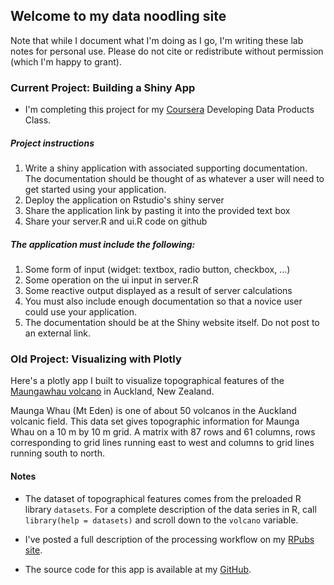 ## Welcome to my data noodling site

Note that while I document what I'm doing as I go, I'm writing these lab notes for personal use. Please do not cite or redistribute without permission (which I'm happy to grant).

### Current Project: Building a Shiny App

* I'm completing this project for my [Coursera](www.coursera.org) Developing Data Products Class.

##### Project instructions

1. Write a shiny application with associated supporting documentation. The documentation should be thought of as whatever a user will need to get started using your application.
2. Deploy the application on Rstudio's shiny server
3. Share the application link by pasting it into the provided text box
4. Share your server.R and ui.R code on github

##### The application must include the following:

1. Some form of input (widget: textbox, radio button, checkbox, ...)
2. Some operation on the ui input in server.R
3. Some reactive output displayed as a result of server calculations
4. You must also include enough documentation so that a novice user could use your application.
5. The documentation should be at the Shiny website itself. Do not post to an external link.

### Old Project: Visualizing with Plotly

Here's a plotly app I built to visualize topographical features of the [Maungawhau volcano](http://geomorphometry.org/content/volcano-maungawhau) in Auckland, New Zealand.

Maunga Whau (Mt Eden) is one of about 50 volcanos in the Auckland volcanic field. This data set gives topographic information for Maunga Whau on a 10 m by 10 m grid. A matrix with 87 rows and 61 columns, rows corresponding to grid lines running east to west and columns to grid lines running south to north.

#### Notes

* The dataset of topographical features comes from the preloaded R library `datasets`. For a complete description of the data series in R, call `library(help = datasets)` and scroll down to the `volcano` variable.

* I've posted a full description of the processing workflow on my [RPubs site](http://rpubs.com/joeflorence).

* The source code for this app is available at my [GitHub](https://github.com/joeflorence).
